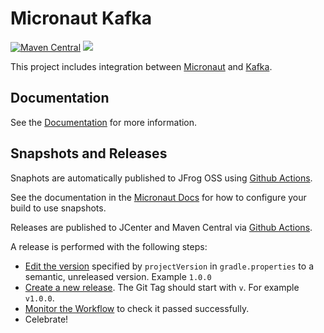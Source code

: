 # Micronaut Kafka

[![Maven Central](https://img.shields.io/maven-central/v/io.micronaut.configuration/micronaut-kafka.svg?label=Maven%20Central)](https://search.maven.org/search?q=g:%22io.micronaut.configuration%22%20AND%20a:%22micronaut-kafka%22)
[![](https://github.com/micronaut-projects/micronaut-kafka/workflows/Java%20CI/badge.svg)](https://github.com/micronaut-projects/micronaut-kafka/actions)

This project includes integration between [Micronaut](http://micronaut.io) and [Kafka](https://kafka.apache.org).

## Documentation

See the [Documentation](https://micronaut-projects.github.io/micronaut-kafka/latest/guide) for more information.

## Snapshots and Releases

Snaphots are automatically published to JFrog OSS using [Github Actions](https://github.com/micronaut-projects/micronaut-kafka/actions).

See the documentation in the [Micronaut Docs](https://docs.micronaut.io/latest/guide/index.html#usingsnapshots) for how to configure your build to use snapshots.

Releases are published to JCenter and Maven Central via [Github Actions](https://github.com/micronaut-projects/micronaut-kafka/actions).

A release is performed with the following steps:

* [Edit the version](https://github.com/micronaut-projects/micronaut-kafka/edit/master/gradle.properties) specified by `projectVersion` in `gradle.properties` to a semantic, unreleased version. Example `1.0.0`
* [Create a new release](https://github.com/micronaut-projects/micronaut-kafka/releases/new). The Git Tag should start with `v`. For example `v1.0.0`.
* [Monitor the Workflow](https://github.com/micronaut-projects/micronaut-kafka/actions?query=workflow%3ARelease) to check it passed successfully.
* Celebrate!
